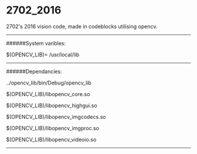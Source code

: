 # 2702_2016
2702's 2016 vision code, made in codeblocks utilising opencv.
____
######System varibles:

$(OPENCV_LIB)= /usr/local/lib
___
######Dependancies:

../opencv_lib/bin/Debug/opencv_lib

$(OPENCV_LIB)/libopencv_core.so

$(OPENCV_LIB)/libopencv_highgui.so

$(OPENCV_LIB)/libopencv_imgcodecs.so

$(OPENCV_LIB)/libopencv_imgproc.so

$(OPENCV_LIB)/libopencv_videoio.so

____
